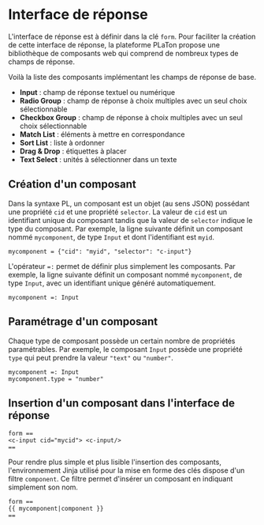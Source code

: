 # Interface de réponse

L'interface de réponse est à définir dans la clé `form`. Pour faciliter la création de cette interface de réponse, la plateforme PLaTon propose une bibliothèque de composants web qui comprend de nombreux types de champs de réponse.

Voilà la liste des composants implémentant les champs de réponse de base.
- **Input** : champ de réponse textuel ou numérique
- **Radio Group** : champ de réponse à choix multiples avec un seul choix sélectionnable
- **Checkbox Group** : champ de réponse à choix multiples avec un seul choix sélectionnable
- **Match List** : éléments à mettre en correspondance
- **Sort List** : liste à ordonner
- **Drag & Drop** : étiquettes à placer
- **Text Select** : unités à sélectionner dans un texte

## Création d'un composant

Dans la syntaxe PL, un composant est un objet (au sens JSON) possédant une propriété `cid` et une propriété `selector`. La valeur de `cid` est un identifiant unique du composant tandis que la valeur de `selector` indique le type du composant. Par exemple, la ligne suivante définit un composant nommé `mycomponent`, de type `Input` et dont l'identifiant est `myid`.

```
mycomponent = {"cid": "myid", "selector": "c-input"}
```

L'opérateur `=:` permet de définir plus simplement les composants. Par exemple, la ligne suivante définit un composant nommé `mycomponent`, de type `Input`, avec un identifiant unique généré automatiquement.

```
mycomponent =: Input
```

## Paramétrage d'un composant

Chaque type de composant possède un certain nombre de propriétés paramétrables. Par exemple, le composant `Input` possède une propriété `type` qui peut prendre la valeur `"text"` ou `"number"`.

```
mycomponent =: Input
mycomponent.type = "number"
```

## Insertion d'un composant dans l'interface de réponse

```
form ==
<c-input cid="mycid"> <c-input/>
==
```

Pour rendre plus simple et plus lisible l'insertion des composants, l'environnement Jinja utilisé pour la mise en forme des clés dispose d'un filtre `component`. Ce filtre permet d'insérer un composant en indiquant simplement son nom.

```
form ==
{{ mycomponent|component }}
==
```
